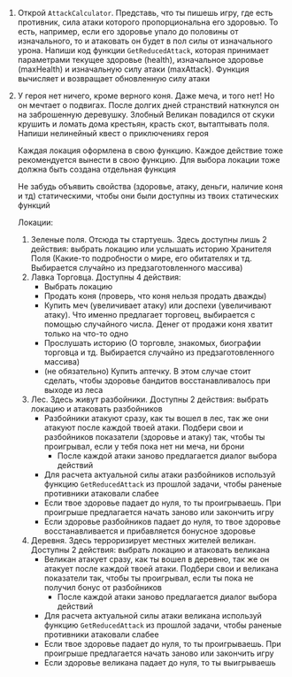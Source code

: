 1. Открой `AttackCalculator`. Представь, что ты пишешь игру, где есть противник, сила атаки которого пропорциональна его здоровью. То есть, например, если его здоровье упало до половины от изначального, то и атаковать он будет в пол силы от изначального урона. Напиши код функции `GetReducedAttack`, которая принимает параметрами текущее здоровье (health), изначальное здоровье (maxHealth) и изначальную силу атаки (maxAttack). Функция вычисляет и возвращает обновленную силу атаки

2. У героя нет ничего, кроме верного коня. Даже меча, и того нет! Но он мечтает о подвигах. После долгих дней странствий наткнулся он на заброшенную деревушку. Злобный Великан повадился от скуки крушить и ломать дома крестьян, красть скот, вытаптывать поля. Напиши нелинейный квест о приключениях героя

   Каждая локация оформлена в свою функцию. Каждое действие тоже рекомендуется вынести в свою функцию. Для выбора локации тоже должна быть создана отдельная функция

   Не забудь объявить свойства (здоровье, атаку, деньги, наличие коня и тд) статическими, чтобы они были доступны из твоих статических функций

   Локации:

   1. Зеленые поля. Отсюда ты стартуешь. Здесь доступны лишь 2 действия: выбрать локацию или услышать историю Хранителя Поля (Какие-то подробности о мире, его обитателях и тд. Выбирается случайно из предзаготовленного массива)
   2. Лавка Торговца. Доступны 4 действия: 
      - Выбрать локацию
      - Продать коня (проверь, что коня нельзя продать дважды)
      - Купить меч (увеличивает атаку) или доспехи (увеличивают атаку). Что именно предлагает торговец, выбирается с помощью случайного числа. Денег от продажи коня хватит только на что-то одно
      - Прослушать историю (О торговле, знакомых, биографии торговца и тд. Выбирается случайно из предзаготовленного массива)
      - (не обязательно) Купить аптечку. В этом случае стоит сделать, чтобы здоровье бандитов восстанавливалось при выходе из леса
   3. Лес. Здесь живут разбойники. Доступны 2 действия: выбрать локацию и атаковать разбойников
      - Разбойники атакуют сразу, как ты вошел в лес, так же они атакуют после каждой твоей атаки. Подбери свои и разбойников показатели (здоровье и атаку) так, чтобы ты проигрывал, если у тебя пока нет ни меча, ни брони
        - После каждой атаки заново предлагается диалог выбора действий
      - Для расчета актуальной силы атаки разбойников используй функцию `GetReducedAttack` из прошлой задачи, чтобы раненые противники атаковали слабее
      - Если твое здоровье падает до нуля, то ты проигрываешь. При проигрыше предлагается начать заново или закончить игру
      - Если здоровье разбойников падает до нуля, то твое здоровье восстанавливается и прибавляется бонусное здоровье
   4. Деревня. Здесь терроризирует местных жителей великан. Доступны 2 действия: выбрать локацию и атаковать великана
      - Великан атакует сразу, как ты вошел в деревню, так же он атакует после каждой твоей атаки. Подбери свои и великана показатели так, чтобы ты проигрывал, если ты пока не получил бонус от разбойников
        - После каждой атаки заново предлагается диалог выбора действий
      - Для расчета актуальной силы атаки великана используй функцию `GetReducedAttack` из прошлой задачи, чтобы раненые противники атаковали слабее
      - Если твое здоровье падает до нуля, то ты проигрываешь. При проигрыше предлагается начать заново или закончить игру
      - Если здоровье великана падает до нуля, то ты выигрываешь

